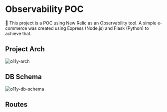 # Observability POC
🎯 This project is a POC using New Relic as an Observability tool. A simple e-commerce was created using Express (Node.js) and Flask (Python) to achieve that.

## Project Arch
![o11y-arch](https://github.com/erickivel/observability-poc/assets/68995946/30ad1906-e2ec-481f-ad1d-d2c79bb4f8c7)

## DB Schema
![o11y-db-schema](https://github.com/erickivel/observability-poc/assets/68995946/92d6a8b7-6ef5-41ec-8fa2-5fa6a1a7fa8a)

## Routes
